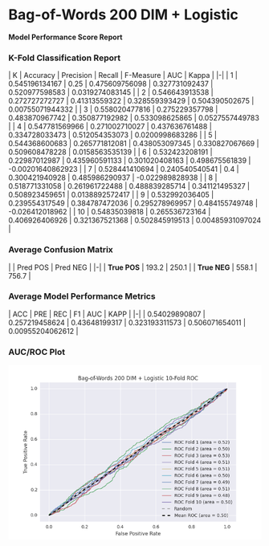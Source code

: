 # Bag-of-Words 200 DIM + Logistic
**Model Performance Score Report**

### K-Fold Classification Report
| K | Accuracy | Precision | Recall | F-Measure | AUC | Kappa |
|-|
| 1 | 0.545196134167 | 0.25 | 0.475609756098 | 0.327731092437 | 0.520977598583 | 0.0319274083145 |
| 2 | 0.546643913538 | 0.272727272727 | 0.41313559322 | 0.328559393429 | 0.504390502675 | 0.00755071944332 |
| 3 | 0.558020477816 | 0.275229357798 | 0.483870967742 | 0.350877192982 | 0.533098625865 | 0.0527557449783 |
| 4 | 0.547781569966 | 0.271002710027 | 0.437636761488 | 0.334728033473 | 0.512054353073 | 0.0200998683286 |
| 5 | 0.544368600683 | 0.265771812081 | 0.438053097345 | 0.330827067669 | 0.509608478228 | 0.0158563535139 |
| 6 | 0.532423208191 | 0.22987012987 | 0.435960591133 | 0.301020408163 | 0.498675561839 | -0.00201640862923 |
| 7 | 0.528441410694 | 0.240540540541 | 0.4 | 0.300421940928 | 0.485986290937 | -0.022989828938 |
| 8 | 0.518771331058 | 0.261961722488 | 0.488839285714 | 0.341121495327 | 0.508923459651 | 0.0138892572417 |
| 9 | 0.532992036405 | 0.239554317549 | 0.384787472036 | 0.295278969957 | 0.484155749748 | -0.026412018962 |
| 10 | 0.54835039818 | 0.265536723164 | 0.406926406926 | 0.321367521368 | 0.502845919513 | 0.00485931097024 |

### Average Confusion Matrix
| | Pred POS | Pred NEG |
|-|
| **True POS** | 193.2 | 250.1 |
| **True NEG** | 558.1 | 756.7 |

### Average Model Performance Metrics
| ACC | PRE | REC | F1 | AUC | KAPP |
|-|
| 0.54029890807 | 0.257219458624 | 0.43648199317 | 0.323193311573 | 0.506071654011 | 0.00955204062612 |

### AUC/ROC Plot
![ROC Plot](bag-of-words_200_dim_+_logistic_auc-plot.png)
